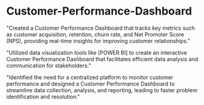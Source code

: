 # Customer-Performance-Dashboard

"Created a Customer Performance Dashboard that tracks key metrics such as customer acquisition, retention, churn rate, and Net Promoter Score (NPS), providing real-time insights for improving customer relationships."

"Utilized data visualization tools like [POWER BI] to create an interactive Customer Performance Dashboard that facilitates efficient data analysis and communication for stakeholders."

"Identified the need for a centralized platform to monitor customer performance and designed a Customer Performance Dashboard to streamline data collection, analysis, and reporting, leading to faster problem identification and resolution."

